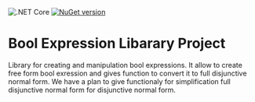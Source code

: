 ![.NET Core](https://github.com/RetailRocket/BoolExpressions/workflows/.NET%20Core/badge.svg)
[![NuGet version](https://img.shields.io/nuget/v/BoolExpressions.svg?style=flat&logo=nuget)](https://www.nuget.org/packages/Interval/)

# Bool Expression Libarary Project

Library for creating and manipulation bool expressions. It allow to create free form bool exression and gives function to convert it to full disjunctive normal form. We have a plan to give functionaly for simplification full disjunctive normal form for disjunctive normal form.
